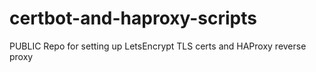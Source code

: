 # certbot-and-haproxy-scripts
PUBLIC Repo for setting up LetsEncrypt TLS certs and HAProxy reverse proxy

